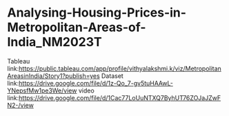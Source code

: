 # Analysing-Housing-Prices-in-Metropolitan-Areas-of-India_NM2023T
Tableau link:https://public.tableau.com/app/profile/vithyalakshmi.k/viz/MetropolitanAreasinIndia/Story1?publish=yes
Dataset link:https://drive.google.com/file/d/1z-Qo_7-gv5tuHAAwL-YNepsfMw1pe3We/view
video link:https://drive.google.com/file/d/1Cac77LoUuNTXQ7ByhUT76ZOJaJZwFN2-/view
